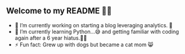 ## Welcome to my README 🫶🏽  
- 🔭 I’m currently working on starting a blog leveraging analytics. 📝
- 🌱 I’m currently learning Python...😅 and getting familiar with coding again after a 6 year hiatus.💪🏽
- ⚡ Fun fact: Grew up with dogs but became a cat mom 😸
<!--
**asiab14/asiab14** is a ✨ _special_ ✨ repository because its `README.md` (this file) appears on your GitHub profile.

Here are some ideas to get you started:

- 🔭 I’m currently working on ...
- 🌱 I’m currently learning ...
- 👯 I’m looking to collaborate on ...
- 🤔 I’m looking for help with ...
- 💬 Ask me about ...
- 📫 How to reach me: ...
- 😄 Pronouns: ...
- ⚡ Fun fact: ...
-->
